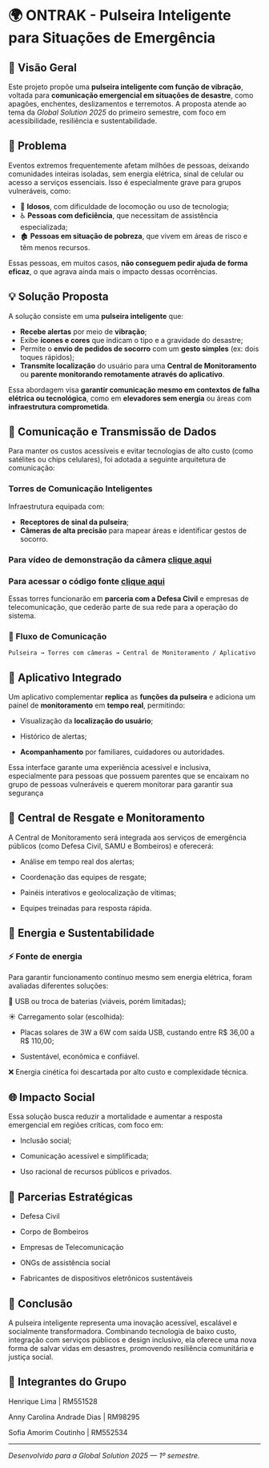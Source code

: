 # 🌍 **ONTRAK** - Pulseira Inteligente para Situações de Emergência

## 🧭 Visão Geral

Este projeto propõe uma **pulseira inteligente com função de vibração**, voltada para **comunicação emergencial em situações de desastre**, como apagões, enchentes, deslizamentos e terremotos. A proposta atende ao tema da *Global Solution 2025* do primeiro semestre, com foco em acessibilidade, resiliência e sustentabilidade.

## 🚨 Problema

Eventos extremos frequentemente afetam milhões de pessoas, deixando comunidades inteiras isoladas, sem energia elétrica, sinal de celular ou acesso a serviços essenciais. Isso é especialmente grave para grupos vulneráveis, como:

- 👵 **Idosos**, com dificuldade de locomoção ou uso de tecnologia;
- ♿ **Pessoas com deficiência**, que necessitam de assistência especializada;
- 🏚️ **Pessoas em situação de pobreza**, que vivem em áreas de risco e têm menos recursos.

Essas pessoas, em muitos casos, **não conseguem pedir ajuda de forma eficaz**, o que agrava ainda mais o impacto dessas ocorrências.

## 💡 Solução Proposta

A solução consiste em uma **pulseira inteligente** que:

- **Recebe alertas** por meio de **vibração**;
- Exibe **ícones e cores** que indicam o tipo e a gravidade do desastre;
- Permite o **envio de pedidos de socorro** com um **gesto simples** (ex: dois toques rápidos);
- **Transmite localização** do usuário para uma **Central de Monitoramento** ou **parente monitorando remotamente através do aplicativo**.

Essa abordagem visa **garantir comunicação mesmo em contextos de falha elétrica ou tecnológica**, como em **elevadores sem energia** ou áreas com **infraestrutura comprometida**.

## 📡 Comunicação e Transmissão de Dados

Para manter os custos acessíveis e evitar tecnologias de alto custo (como satélites ou chips celulares), foi adotada a seguinte arquitetura de comunicação:

###  Torres de Comunicação Inteligentes

Infraestrutura equipada com:

- **Receptores de sinal da pulseira**;
- **Câmeras de alta precisão** para mapear áreas e identificar gestos de socorro.

### **Para vídeo de demonstração da câmera [clique aqui](https://youtu.be/BPJhwVmu840)**

### **Para acessar o código fonte [clique aqui](https://github.com/HLima214/Identicar_Gestos_De_Perigo/blob/main/main.py)**

Essas torres funcionarão em **parceria com a Defesa Civil** e empresas de telecomunicação, que cederão parte de sua rede para a operação do sistema.

### 🔄 Fluxo de Comunicação

```text
Pulseira → Torres com câmeras → Central de Monitoramento / Aplicativo
```

## 📱 Aplicativo Integrado

Um aplicativo complementar **replica** as **funções da pulseira** e adiciona um painel de **monitoramento** em **tempo real**, permitindo:

- Visualização da **localização do usuário**;

- Histórico de alertas;

- **Acompanhamento** por familiares, cuidadores ou autoridades.

Essa interface garante uma experiência acessível e inclusiva, especialmente para pessoas que possuem parentes que se encaixam no grupo de pessoas vulneráveis e querem monitorar para garantir sua segurança

## 🧭 Central de Resgate e Monitoramento
A Central de Monitoramento será integrada aos serviços de emergência públicos (como Defesa Civil, SAMU e Bombeiros) e oferecerá:

- Análise em tempo real dos alertas;

- Coordenação das equipes de resgate;

- Painéis interativos e geolocalização de vítimas;

- Equipes treinadas para resposta rápida.

## 🔋 Energia e Sustentabilidade

### ⚡ Fonte de energia
Para garantir funcionamento contínuo mesmo sem energia elétrica, foram avaliadas diferentes soluções:

🔌 USB ou troca de baterias (viáveis, porém limitadas);

☀️ Carregamento solar (escolhida):

- Placas solares de 3W a 6W com saída USB, custando entre R$ 36,00 a R$ 110,00;

- Sustentável, econômica e confiável.

❌ Energia cinética foi descartada por alto custo e complexidade técnica.

## 🌐 Impacto Social
Essa solução busca reduzir a mortalidade e aumentar a resposta emergencial em regiões críticas, com foco em:

- Inclusão social;

- Comunicação acessível e simplificada;

- Uso racional de recursos públicos e privados.

## 🤝 Parcerias Estratégicas
- Defesa Civil

- Corpo de Bombeiros

- Empresas de Telecomunicação

- ONGs de assistência social

- Fabricantes de dispositivos eletrônicos sustentáveis

## 📌 Conclusão
A pulseira inteligente representa uma inovação acessível, escalável e socialmente transformadora. Combinando tecnologia de baixo custo, integração com serviços públicos e design inclusivo, ela oferece uma nova forma de salvar vidas em desastres, promovendo resiliência comunitária e justiça social.

## 👥 Integrantes do Grupo
Henrique Lima | RM551528

Anny Carolina Andrade Dias | RM98295

Sofia Amorim Coutinho | RM552534

---

_Desenvolvido para a Global Solution 2025 — 1º semestre._
